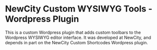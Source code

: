 # NewCity Custom WYSIWYG Tools - Wordpress Plugin

This is a custom Wordpress plugin that adds custom toolbars to the Wordpress WYSIWYG editor interface.
It was developed at NewCity, and depends in part on the NewCity Custom Shortcodes Wordpress plugin.
